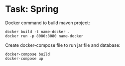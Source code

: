 # Task: Spring

Docker command to build maven project:
```
docker build -t name-docker .
docker run -p 8080:8080 name-docker
```

Create docker-compose file to run jar file and database:
```
docker-compose build
docker-compose up
```